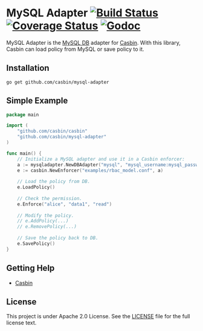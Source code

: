MySQL Adapter [![Build Status](https://travis-ci.org/casbin/mysql-adapter.svg?branch=master)](https://travis-ci.org/casbin/mysql-adapter) [![Coverage Status](https://coveralls.io/repos/github/casbin/mysql-adapter/badge.svg?branch=master)](https://coveralls.io/github/casbin/mysql-adapter?branch=master) [![Godoc](https://godoc.org/github.com/casbin/mysql-adapter?status.svg)](https://godoc.org/github.com/casbin/mysql-adapter)
====

MySQL Adapter is the [MySQL DB](https://www.mysql.com/) adapter for [Casbin](https://github.com/casbin/casbin). With this library, Casbin can load policy from MySQL or save policy to it.

## Installation

    go get github.com/casbin/mysql-adapter

## Simple Example

```go
package main

import (
	"github.com/casbin/casbin"
	"github.com/casbin/mysql-adapter"
)

func main() {
	// Initialize a MySQL adapter and use it in a Casbin enforcer:
	a := mysqladapter.NewDBAdapter("mysql", "mysql_username:mysql_password@tcp(127.0.0.1:3306)/") // Your MySQL driver and data source. 
	e := casbin.NewEnforcer("examples/rbac_model.conf", a)
	
	// Load the policy from DB.
	e.LoadPolicy()
	
	// Check the permission.
	e.Enforce("alice", "data1", "read")
	
	// Modify the policy.
	// e.AddPolicy(...)
	// e.RemovePolicy(...)
	
	// Save the policy back to DB.
	e.SavePolicy()
}
```

## Getting Help

- [Casbin](https://github.com/casbin/casbin)

## License

This project is under Apache 2.0 License. See the [LICENSE](LICENSE) file for the full license text.

